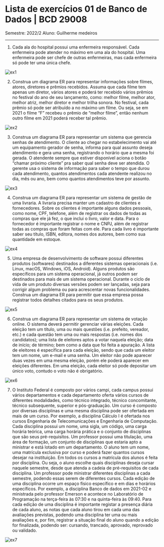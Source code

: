 # Lista de exercícios 01 de Banco de Dados | BCD 29008
Semestre: 2022/2
Aluno: Guilherme medeiros

----------------------------------------------------------

1. Cada ala do hospital possui uma enfermeira responsável. Cada enfermeira pode atender no máximo em uma ala do hospital. Uma enfermeira pode ser chefe de outras enfermeiras, mas cada enfermeira só pode ter uma única chefe.

![ex1](images/1.png)

2. Construa um diagrama ER para representar informações sobre filmes, atores, diretores e prêmios recebidos. Assuma que cada filme tem apenas um diretor, vários atores e poderá ter recebido vários prêmios no festival do ano de seu lançamento, como: melhor filme, melhor ator, melhor atriz, melhor diretor e melhor trilha sonora. No festival, cada prêmio só pode ser atribuído a no máximo um filme. Ou seja, se em 2021 o filme “F” recebeu o prêmio de “melhor filme”, então nenhum outro filme em 2021 poderá receber tal prêmio.

![ex2](images/2.png)

3. Construa um diagrama ER para representar um sistema que gerencia senhas de atendimento. O cliente
ao chegar no estabelecimento vai até um equipamento gerador de senha, informa para qual assunto
deseja atendimento e gera uma senha, registrando o horário que a mesma foi gerada. O atendente
sempre que estiver disponível aciona o botão “chamar próximo cliente” pra saber qual senha deve ser
atendida. O gerente usa o sistema de informação para saber o tempo que durou cada atendimento,
quantos atendimentos cada atendente realizou no dia, mês ou ano, bem como quantos atendimentos teve
por assunto.

![ex3](images/3.png)

4. Construa um diagrama ER para representar um sistema de gestão de uma livraria. A livraria precisa manter
um cadastro de clientes e fornecedores. Sobre os clientes é importante alguns dados pessoais, como
nome, CPF, telefone, além de registrar os dados de todas as compras que ele já fez, o que inclui o livro,
valor e data. Para o fornecedor é importante registrar o nome e CNPJ, além de registrar todas as compras
que foram feitas com ele. Para cada livro é importante saber seu título, ISBN, editora, nomes dos autores,
bem como sua quantidade em estoque.

![ex4](images/4.png)

5. Uma empresa de desenvolvimento de software possui diferentes produtos (softwares) destinados a
diferentes sistemas operacionais (i.e. Linux, macOS, Windows, iOS, Android). Alguns produtos são
específicos para um sistema operacional, já outros podem ser destinados para mais de um sistema
operacional. Durante o ciclo de vida de um produto diversas versões podem ser lançadas, seja para corrigir
algum problema ou para acrescentar novas funcionalidades. Construa um diagrama ER para permitir que
essa empresa possa registrar todos detalhes citados para os seus produtos.

![ex5](images/5.png)

6. Construa um diagrama ER para representar um sistema de votação online. O sistema deverá permitir
gerenciar várias eleições. Cada eleição tem um título, uma ou mais questões (i.e. prefeito, vereador, etc.) e
cada questão tem uma ou mais respostas (i.e. nomes dos candidatos); uma lista de eleitores aptos a votar
naquela eleição; data de início; de término; bem como a data que foi feita a apuração. A lista de eleitores é
específica para cada eleição, sendo que cada um eleitor tem um nome, um e-mail e uma senha. Um eleitor
não pode aparecer duas vezes em uma mesma eleição, porém ele poderá aparecer em eleições diferentes.
Em uma eleição, cada eleitor só pode depositar um único voto, contudo o voto não é obrigatório.

![ex6](images/6.png)


7. O Instituto Federal é composto por vários campi, cada campus possui vários departamentos e cada departamento oferta vários cursos de diferentes modalidades, como técnico integrado, técnico concomitante,
técnico subsequente, superior e pós-graduação.
Um curso é composto por diversas disciplinas e uma mesma disciplina pode ser ofertada em mais de
um curso. Por exemplo, a disciplina Cálculo I é ofertada nos cursos Engenharia de Telecomunicações e
Engenharia de Computação. Cada disciplina possui um nome, uma sigla, um código, uma carga horária
teórica, uma carga horária prática e o conjunto de disciplinas que são seus pré-requisitos. Um professor
possui uma titulação, uma área de formação, um conjunto de disciplinas que estaria apto a ministrar e está
lotado em um departamento. O aluno tem um nome, uma matrícula exclusiva por curso e poderá fazer
quantos cursos desejar na instituição. Em todos os cursos a matrícula dos alunos é feita por disciplina. Ou
seja, o aluno escolhe quais disciplinas deseja cursar naquele semestre, desde que atenda a cadeia de
pré-requisitos de cada disciplina.
Um professor pode ministrar diferentes disciplinas a cada semestre, podendo essas serem de diferentes
cursos. Cada edição de uma disciplina ocorre um espaço físico específico e em dias e horários específicos.
Por exemplo, a disciplina Banco de dados em 2021-02 e ministrada pelo professor Emerson e acontece no
Laboratório de Programação na terça-feira às 07:30 e na quinta-feira às 09:40. Para cada edição de uma
disciplina é importante registar a presença diária de cada aluno, as notas que cada aluno tirou em cada
uma das avaliações previstas, podendo uma disciplina ter uma ou mais avaliações e, por fim, registrar
a situação final do aluno quando a edição for finalizada, podendo ser: cursando, trancado, aprovado,
reprovado ou validado.

![ex7](images/7.png)